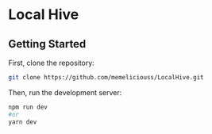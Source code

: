 # Local Hive

## Getting Started

First, clone the repository: 

```bash
git clone https://github.com/memeliciouss/LocalHive.git
```

Then, run the development server:

```bash
npm run dev
#or
yarn dev
```
